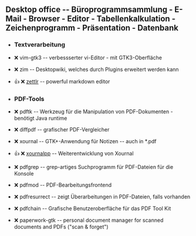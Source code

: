 ##  Desktop office  -- Büroprogrammsammlung - E-Mail - Browser - Editor - Tabellenkalkulation - Zeichenprogramm - Präsentation - Datenbank

- ###  Textverarbeitung

- :x:  vim-gtk3  --	verbessserter vi-Editor - mit GTK3-Oberfläche
- :x:  zim  --		Desktopwiki, welches durch Plugins erweitert werden kann
- :+1: :x:  [zettlr](https://github.com/Zettlr/Zettlr/releases/download/v1.6.0/Zettlr-1.6.0-amd64.deb)  --  powerful markdown editor

- ###  PDF-Tools

- :x:  pdftk  --	Werkzeug für die Manipulation von PDF-Dokumenten - benötigt Java runtime
- :x:  diffpdf  --	grafischer PDF-Vergleicher
- :x:  xournal  --	GTK+-Anwendung für Notizen -- auch in *.pdf
- :+1: :x:  [xournalpp](https://github.com/xournalpp/xournalpp/releases/download/1.0.17/xournalpp-1.0.17-Debian-buster-x86_64.deb)  --  Weiterentwicklung von Xournal
- :x:  pdfgrep  --	grep-artiges Suchprogramm für PDF-Dateien für die Konsole
- :x:  pdfmod  --	PDF-Bearbeitungsfrontend
- :x:  pdfresurrect  -- zeigt Überarbeitungen in PDF-Dateien, falls vorhanden
- :x:  pdfchain  --	Grafische Benutzeroberfläche für das PDF Tool Kit
- :x:  paperwork-gtk  --	personal document manager for scanned documents and PDFs ("scan & forget")

